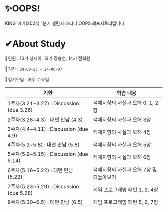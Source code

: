 # ✨OOPS!

KING 14기(2024) 1분기 챌린지 스터디 OOPS 레포지토리입니다.

# ✔About Study

📌인원 : 10기 성재이, 12기 강승연, 14기 전희원

📌기간 : `24-03-23 ~ 24-06-07`

📌정기모임 : 매주 수요일

| 기한 | 학습 내용 |
|--|--|
| 1주차(3.21~3.27) : Discussion (due 3.26) | 객체지향의 사실과 오해 0, 1, 2장 |
| 2주차(3.28~4.3) : 대면 만남 (4.3) | 객체지향의 사실과 오해 3장 |
| 3주차(4.4~4.11) : Discussion (due 4.9) | 객체지향의 사실과 오해 4장 |
| 4주차(5.2~5.8) : 대면 만남 (5.8) | 객체지향의 사실과 오해 5장 |
| 5주차(5.9~5.15) : Discussion (due 5.14) | 객체지향의 사실과 오해 6장 |
| 6주차(5.16~5.22) : 대면 만남 (5.22) | 객체지향의 사실과 오해 7장 및 되돌아보기 |
| 7주차(5.23~5.29) : Discussion (due 5.28) | 게임 프로그래밍 패턴 1, 2, 4장 |
| 8주차(5.30~6.5) : 대면 만남 (6.5) | 게임 프로그래밍 패턴 5, 6, 7장 |
